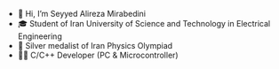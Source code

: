 - 👋 Hi, I’m Seyyed Alireza Mirabedini
- 🎓 Student of Iran University of Science and Technology in Electrical Engineering
- 🥈 Silver medalist of Iran Physics Olympiad
- 🧑‍💻 C/C++ Developer (PC & Microcontroller)

<!---
salirezamir/salirezamir is a ✨ special ✨ repository because its `README.md` (this file) appears on your GitHub profile.
You can click the Preview link to take a look at your changes.
--->
